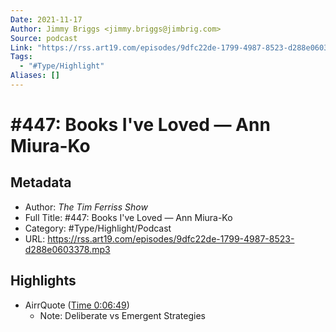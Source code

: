```yaml
---
Date: 2021-11-17
Author: Jimmy Briggs <jimmy.briggs@jimbrig.com>
Source: podcast
Link: "https://rss.art19.com/episodes/9dfc22de-1799-4987-8523-d288e0603378.mp3"
Tags:
  - "#Type/Highlight"
Aliases: []
---
```


# \#447: Books I've Loved — Ann Miura-Ko

## Metadata

* Author: *The Tim Ferriss Show*
* Full Title: #447: Books I've Loved — Ann Miura-Ko
* Category: #Type/Highlight/Podcast
* URL: https://rss.art19.com/episodes/9dfc22de-1799-4987-8523-d288e0603378.mp3

## Highlights

* AirrQuote ([Time 0:06:49](https://www.airr.io/quote/5f372471a7c7e03c3099a882))
  * Note: Deliberate vs Emergent Strategies
